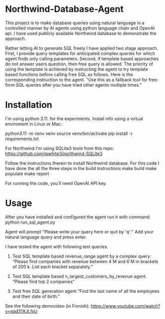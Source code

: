 # Northwind-Database-Agent

This project is to make database queries using natural language in a controlled manner by AI agents using python language chain
and OpenAI api. I have used publicly available Northwind database to demonstrate the approach. 

Rather letting AI to generate SQL freely I have applied two stage approach. First, I provide query templates for anticipated complex 
queries for which agent finds only calling parameters. Second, if template based approaches do not answer users
question, then free query is allowed. The priority of using the template is achieved by instructing the agent to 
try template based functions before calling free SQL as follows. Here is the corresponding instruction to the agent.
"Use this as a fallback tool for free-form SQL queries after you have tried other agents multiple times."


# Installation

I'm using python 3.11. for the experiments. Install info using a virtual enviroment in Linux or Mac:

python3.11 -m venv venv
source venv/bin/activate
pip install -r requirements.txt

For Northwind I'm using SQLite3 tools 
from this repo:
https://github.com/jpwhite3/northwind-SQLite3

Follow the instructions therein to install Northwind database. For this code I have done the all the three steps in the build instructions
make build 
make populate
make report

For running the	code, you'll need OpenAI API key.


# Usage

After you have installed and configured the agent run it with command:
python run_sql_agent.py

Agent will prompt "Please write your query here or quit by 'q':"
Add your natural language query and press enter. 

I have tested the agent with following test queries.

1) Test SQL template based revenue_range agent by a complex query:
“Please find companies with revenue between 4 M and 6 M in brackets of 200 k. List each bracket separately.”

2) Test SQL template based  n_largest_customers_by_revenue agent.
“Please find top 2 companies”

3) Test free SQL generation agent
“Find the last name of all the employees and their date of birth.”

See the following demovideo (in Finnish): https://www.youtube.com/watch?v=qad31XJLfsU
